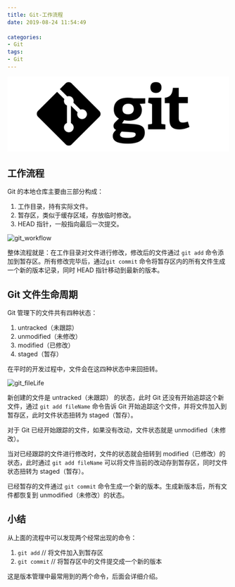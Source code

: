 ```yaml
---
title: Git-工作流程
date: 2019-08-24 11:54:49

categories:
- Git
tags:
- Git
---
```

![git_logo](https://raw.githubusercontent.com/ChiRenhua/Resource/master/WebImage/Git/git_logo.png)

## 工作流程
Git 的本地仓库主要由三部分构成：

1. 工作目录，持有实际文件。
2. 暂存区，类似于缓存区域，存放临时修改。
3. HEAD 指针，一般指向最后一次提交。

![git_workflow](s)

整体流程就是：在工作目录对文件进行修改，修改后的文件通过 `git add` 命令添加到暂存区。所有修改完毕后，通过`git commit` 命令将暂存区内的所有文件生成一个新的版本记录，同时 HEAD 指针移动到最新的版本。

## Git 文件生命周期
Git 管理下的文件共有四种状态：

1. untracked（未跟踪）
2. unmodified（未修改）
3. modified（已修改）
4. staged（暂存）

在平时的开发过程中，文件会在这四种状态中来回扭转。

![git_fileLife](s)

新创建的文件是 untracked（未跟踪） 的状态，此时 Git 还没有开始追踪这个新文件，通过 `git add fileName` 命令告诉 Git 开始追踪这个文件，并将文件加入到暂存区，此时文件状态扭转为 staged（暂存）。

对于 Git 已经开始跟踪的文件，如果没有改动，文件状态就是 unmodified（未修改）。

当对已经跟踪的文件进行修改时，文件的状态就会扭转到 modified（已修改）的状态，此时通过 `git add fileName` 可以将文件当前的改动存到暂存区，同时文件状态扭转为 staged（暂存）。

已经暂存的文件通过 `git commit` 命令生成一个新的版本。生成新版本后，所有文件都恢复到 unmodified（未修改）的状态。

## 小结
从上面的流程中可以发现两个经常出现的命令：

1. `git add`    // 将文件加入到暂存区
2. `git commit` // 将暂存区中的文件提交成一个新的版本

这是版本管理中最常用到的两个命令，后面会详细介绍。